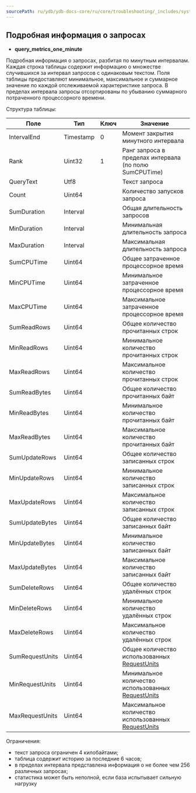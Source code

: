 ```yaml
---
sourcePath: ru/ydb/ydb-docs-core/ru/core/troubleshooting/_includes/system_views/query_metrics_header.md
---
```

## Подробная информация о запросах

* **query_metrics_one_minute**

Подробная информация о запросах, разбитая по минутным интервалам. Каждая строка таблицы содержит информацию о множестве случившихся за интервал запросов с одинаковым текстом. Поля таблицы предоставляют минимальное, максимальное и суммарное значение по каждой отслеживаемой характеристике запроса. В пределах интервала запросы отсортированы по убыванию суммарного потраченного процессорного времени.

Структура таблицы:

| **Поле** | **Тип** | **Ключ** | **Значение** |
|---|---|---|---|
| IntervalEnd | Timestamp | 0 | Момент закрытия минутного интервала
| Rank | Uint32 | 1 | Ранг запроса в пределах интервала (по полю SumCPUTime)
| QueryText | Utf8 | | Текст запроса
| Count | Uint64 | | Количество запусков запроса
| SumDuration | Interval | | Общая длительность запросов
| MinDuration | Interval | | Минимальная длительность запроса
| MaxDuration | Interval | | Максимальная длительность запроса
| SumCPUTime | Uint64 | | Общее затраченное процессорное время
| MinCPUTime | Uint64 | | Минимальное затраченное процессорное время
| MaxCPUTime | Uint64 | | Максимальное затраченное процессорное время
| SumReadRows | Uint64 | | Общее количество прочитанных строк
| MinReadRows | Uint64 | | Минимальное количество прочитанных строк
| MaxReadRows | Uint64 | | Максимальное количество прочитанных строк
| SumReadBytes | Uint64 | | Общее количество прочитанных байт
| MinReadBytes | Uint64 | | Минимальное количество прочитанных байт
| MaxReadBytes | Uint64 | | Максимальное количество прочитанных байт
| SumUpdateRows | Uint64 | | Общее количество записанных строк
| MinUpdateRows | Uint64 | | Минимальное количество записанных строк
| MaxUpdateRows | Uint64 | | Максимальное количество записанных строк
| SumUpdateBytes | Uint64 | | Общее количество записанных байт
| MinUpdateBytes | Uint64 | | Минимальное количество записанных байт
| MaxUpdateBytes | Uint64 | | Максимальное количество записанных байт
| SumDeleteRows | Uint64 | | Общее количество удалённых строк
| MinDeleteRows | Uint64 | | Минимальное количество удалённых строк
| MaxDeleteRows | Uint64 | | Максимальное количество удалённых строк
| SumRequestUnits | Uint64 | | Общее количество использованных [RequestUnits](../../../concepts/serverless_and_dedicated.md#serverless-options)
| MinRequestUnits | Uint64 | | Минимальное количество использованных [RequestUnits](../../../concepts/serverless_and_dedicated.md#serverless-options)
| MaxRequestUnits | Uint64 | | Максимальное количество использованных [RequestUnits](../../../concepts/serverless_and_dedicated.md#serverless-options)

Ограничения:

* текст запроса ограничен 4 килобайтами;
* таблица содержит историю за последние 6 часов;
* в пределах интервала представлена информация о не более чем 256 различных запросах;
* статистика может быть неполной, если база испытывает сильную нагрузку
